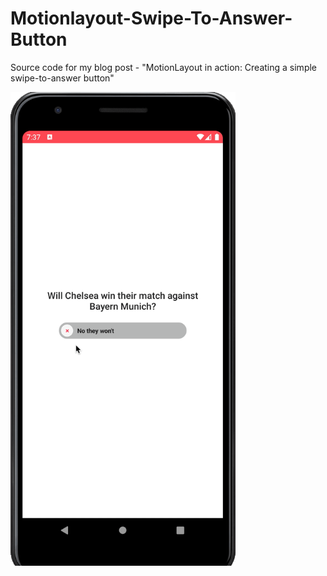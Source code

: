 # Motionlayout-Swipe-To-Answer-Button
Source code for my blog post - "MotionLayout in action: Creating a simple swipe-to-answer button" 

<img src=https://github.com/emmanuelkehinde/Motionlayout-Swipe-To-Answer-Button/blob/master/swipe-to-answer.gif alt="Swipe to answer button" width=360/>
